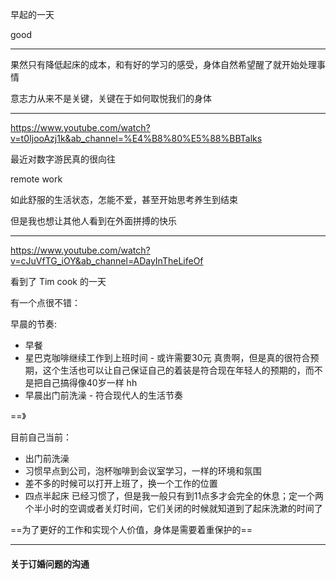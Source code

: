 
早起的一天 

good


---


果然只有降低起床的成本，和有好的学习的感受，身体自然希望醒了就开始处理事情

意志力从来不是关键，关键在于如何取悦我们的身体

---

https://www.youtube.com/watch?v=t0IjooAzj1k&ab_channel=%E4%B8%80%E5%88%BBTalks

最近对数字游民真的很向往

remote work

如此舒服的生活状态，怎能不爱，甚至开始思考养生到结束

但是我也想让其他人看到在外面拼搏的快乐

---

https://www.youtube.com/watch?v=cJuVfTG_iOY&ab_channel=ADayInTheLifeOf

看到了 Tim cook 的一天

有一个点很不错：

早晨的节奏:

- 早餐
- 星巴克咖啡继续工作到上班时间 - 或许需要30元 真贵啊，但是真的很符合预期，这个生活也可以让自己保证自己的着装是符合现在年轻人的预期的，而不是把自己搞得像40岁一样 hh
- 早晨出门前洗澡 - 符合现代人的生活节奏

==》 

目前自己当前：
- 出门前洗澡
- 习惯早点到公司，泡杯咖啡到会议室学习，一样的环境和氛围
- 差不多的时候可以打开上班了，换一个工作的位置
- 四点半起床 已经习惯了，但是我一般只有到11点多才会完全的休息；定一个两个半小时的空调或者关灯时间，它们关闭的时候就知道到了起床洗漱的时间了


==为了更好的工作和实现个人价值，身体是需要着重保护的==



---


#### 关于订婚问题的沟通



























